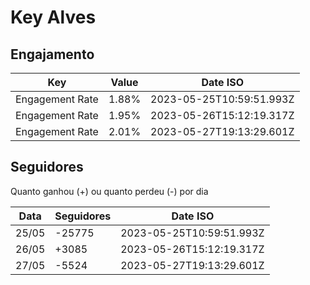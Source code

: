 # Key Alves

## Engajamento

| Key             | Value | Date ISO                 |
| --------------- | ----- | ------------------------ |
| Engagement Rate | 1.88% | 2023-05-25T10:59:51.993Z |
| Engagement Rate | 1.95% | 2023-05-26T15:12:19.317Z |
| Engagement Rate | 2.01% | 2023-05-27T19:13:29.601Z |

## Seguidores

Quanto ganhou (+) ou quanto perdeu (-) por dia

| Data  | Seguidores | Date ISO                 |
| ----- | ---------- | ------------------------ |
| 25/05 | -25775     | 2023-05-25T10:59:51.993Z |
| 26/05 | +3085      | 2023-05-26T15:12:19.317Z |
| 27/05 | -5524      | 2023-05-27T19:13:29.601Z |